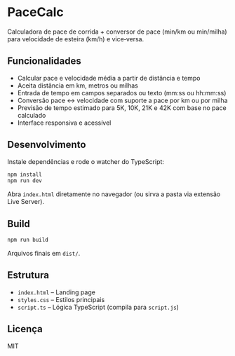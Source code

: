 # PaceCalc

Calculadora de pace de corrida + conversor de pace (min/km ou min/milha) para velocidade de esteira (km/h) e vice‑versa.

## Funcionalidades
- Calcular pace e velocidade média a partir de distância e tempo
- Aceita distância em km, metros ou milhas
- Entrada de tempo em campos separados ou texto (mm:ss ou hh:mm:ss)
- Conversão pace ↔ velocidade com suporte a pace por km ou por milha
- Previsão de tempo estimado para 5K, 10K, 21K e 42K com base no pace calculado
- Interface responsiva e acessível

## Desenvolvimento
Instale dependências e rode o watcher do TypeScript:

```bash
npm install
npm run dev
```

Abra `index.html` diretamente no navegador (ou sirva a pasta via extensão Live Server).

## Build

```bash
npm run build
```

Arquivos finais em `dist/`.

## Estrutura
- `index.html` – Landing page
- `styles.css` – Estilos principais
- `script.ts` – Lógica TypeScript (compila para `script.js`)

## Licença
MIT

